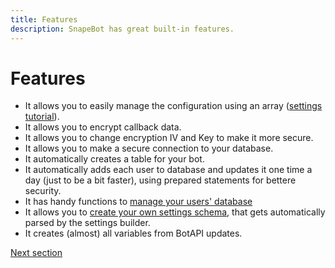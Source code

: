```yaml
---
title: Features
description: SnapeBot has great built-in features.
---
```

# Features

* It allows you to easily manage the configuration using an array ([settings tutorial](https://snapebot.neneone.cf/settings.html)).
* It allows you to encrypt callback data.
* It allows you to change encryption IV and Key to make it more secure.
* It allows you to make a secure connection to your database.
* It automatically creates a table for your bot.
* It automatically adds each user to database and updates it one time a day (just to be a bit faster), using prepared statements for bettere security.
* It has handy functions to [manage your users' database](https://snapebot.neneone.cf/database.html)
* It allows you to [create your own settings schema](https://snapebot.neneone.cf/advanced/creating_settings_schema.html), that gets automatically parsed by the settings builder.
* It creates (almost) all variables from BotAPI updates.

[Next section](https://snapebot.neneone.cf/installation.html#requirements)
